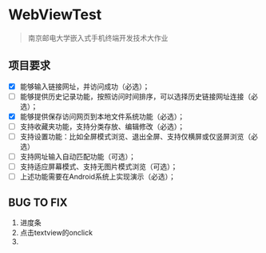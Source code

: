 # WebViewTest
> 南京邮电大学嵌入式手机终端开发技术大作业
## 项目要求
- [x] 能够输入链接网址，并访问成功（必选）；
- [ ] 能够提供历史记录功能，按照访问时间排序，可以选择历史链接网址连接（必选）；
- [x] 能够提供保存访问网页到本地文件系统功能（必选）；
- [ ] 支持收藏夹功能，支持分类存放、编辑修改（必选）；
- [ ] 支持设置功能：比如全屏模式浏览、退出全屏、支持仅横屏或仅竖屏浏览（必选）
- [ ] 支持网址输入自动匹配功能（可选）；
- [ ] 支持适应屏幕模式、支持无图片模式浏览（可选）；
- [ ] 上述功能需要在Android系统上实现演示（必选）；

## BUG TO FIX

1. 进度条
2. 点击textview的onclick
3. 
